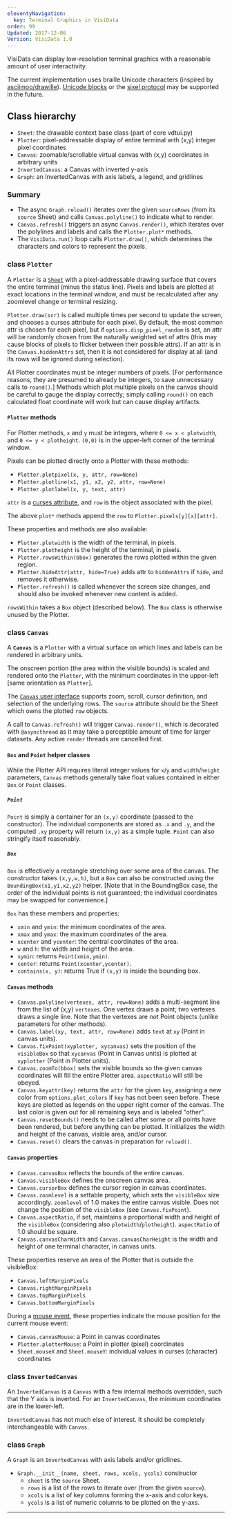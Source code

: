 ```yaml
---
eleventyNavigation:
  key: Terminal Graphics in VisiData
order: 99
Updated: 2017-12-06
Version: VisiData 1.0
---
```




VisiData can display low-resolution terminal graphics with a reasonable amount of user interactivity.

The current implementation uses braille Unicode characters (inspired by [asciimoo/drawille](https://github.com/asciimoo/drawille)).  [Unicode blocks](https://en.wikipedia.org/wiki/Block_Elements) or the [sixel protocol](https://en.wikipedia.org/wiki/Sixel) may be supported in the future.

## Class hierarchy

- `Sheet`: the drawable context base class (part of core vdtui.py)
- `Plotter`: pixel-addressable display of entire terminal with (x,y) integer pixel coordinates
- `Canvas`: zoomable/scrollable virtual canvas with (x,y) coordinates in arbitrary units
- `InvertedCanvas`: a Canvas with inverted y-axis
- `Graph`: an InvertedCanvas with axis labels, a legend, and gridlines

### Summary

- The async `Graph.reload()` iterates over the given `sourceRows` (from its `source` Sheet) and calls `Canvas.polyline()` to indicate what to render.
- `Canvas.refresh()` triggers an async `Canvas.render()`, which iterates over the polylines and labels and calls the `Plotter.plot*` methods. 
- The `VisiData.run()` loop calls `Plotter.draw()`, which determines the characters and colors to represent the pixels.

### class `Plotter`

A `Plotter` is a [`Sheet`](/design/sheet) with a pixel-addressable drawing surface that covers the entire terminal (minus the status line).  Pixels and labels are plotted at exact locations in the terminal window, and must be recalculated after any zoomlevel change or terminal resizing.

`Plotter.draw(scr)` is called multiple times per second to update the screen, and chooses a curses attribute for each pixel.
By default, the most common attr is chosen for each pixel, but if `options.disp_pixel_random` is set, an attr will be randomly chosen from the naturally weighted set of attrs (this may cause blocks of pixels to flicker between their possible attrs).
If an attr is in the `Canvas.hiddenAttrs` set, then it is not considered for display at all (and its rows will be ignored during selection).

All Plotter coordinates must be integer numbers of pixels.
[For performance reasons, they are presumed to already be integers, to save unnecessary calls to `round()`.]
Methods which plot multiple pixels on the canvas should be careful to gauge the display correctly; simply calling `round()` on each calculated float coordinate will work but can cause display artifacts.

#### `Plotter` methods

For Plotter methods, `x` and `y` must be integers, where `0 <= x < plotwidth`, and `0 <= y < plotheight`.  `(0,0)` is in the upper-left corner of the terminal window.

Pixels can be plotted directly onto a Plotter with these methods:

- `Plotter.plotpixel(x, y, attr, row=None)`
- `Plotter.plotline(x1, y1, x2, y2, attr, row=None)`
- `Plotter.plotlabel(x, y, text, attr)`

`attr` is a [curses attribute](/design/color), and `row` is the object associated with the pixel.

The above `plot*` methods append the `row` to `Plotter.pixels[y][x][attr]`.

These properties and methods are also available:

- `Plotter.plotwidth` is the width of the terminal, in pixels.
- `Plotter.plotheight` is the height of the terminal, in pixels.
- `Plotter.rowsWithin(bbox)` generates the rows plotted within the given region.
- `Plotter.hideAttr(attr, hide=True)` adds attr to `hiddenAttrs` if `hide`, and removes it otherwise.
- `Plotter.refresh()` is called whenever the screen size changes, and should also be invoked whenever new content is added.

`rowsWithin` takes a `Box` object (described below).  The `Box` class is otherwise unused by the Plotter.

### class `Canvas`

A **`Canvas`** is a `Plotter` with a virtual surface on which lines and labels can be rendered in arbitrary units.

The onscreen portion (the area within the visible bounds) is scaled and rendered onto the `Plotter`, with the minimum coordinates in the upper-left [same orientation as `Plotter`].

The [`Canvas` user interface](/docs/graph#commands) supports zoom, scroll, cursor definition, and selection of the underlying rows.  The `source` attribute should be the Sheet which owns the plotted `row` objects.

A call to `Canvas.refresh()` will trigger `Canvas.render()`, which is decorated with `@asyncthread` as it may take a perceptible amount of time for larger datasets.  Any active `render` threads are cancelled first.

#### `Box` and `Point` helper classes

While the Plotter API requires literal integer values for `x`/`y` and `width`/`height` parameters, `Canvas` methods generally take float values contained in either `Box` or `Point` classes.

##### `Point`

`Point` is simply a container for an `(x,y)` coordinate (passed to the constructor).  The individual components are stored as `.x` and `.y`, and the computed `.xy` property will return `(x,y)` as a simple tuple.  `Point` can also stringify itself reasonably.

##### `Box`

`Box` is effectively a rectangle stretching over some area of the canvas.  The constructor takes `(x,y,w,h)`, but a `Box` can also be constructed using the `BoundingBox(x1,y1,x2,y2)` helper.  [Note that in the BoundingBox case, the order of the individual points is not guaranteed; the individual coordinates may be swapped for convenience.]

`Box` has these members and properties:

- `xmin` and `ymin`: the minimum coordinates of the area.
- `xmax` and `ymax`: the maximum coordinates of the area.
- `xcenter` and `ycenter`: the central coordinates of the area.
- `w` and `h`: the width and height of the area.
- `xymin`: returns `Point(xmin,ymin)`.
- `center`: returns `Point(xcenter,ycenter)`.
- `contains(x, y)`: returns True if `(x,y)` is inside the bounding box.

#### `Canvas` methods

- `Canvas.polyline(vertexes, attr, row=None)` adds a multi-segment line from the list of (x,y) `vertexes`.  One vertex draws a point; two vertexes draws a single line.  Note that the vertexes are *not* Point objects (unlike parameters for other methods).
- `Canvas.label(xy, text, attr, row=None)` adds `text` at `xy` (Point in canvas units).
- `Canvas.fixPoint(xyplotter, xycanvas)` sets the position of the `visibleBox` so that `xycanvas` (Point in Canvas units) is plotted at `xyplotter` (Point in Plotter units).
- `Canvas.zoomTo(bbox)` sets the visible bounds so the given canvas coordinates will fill the entire Plotter area.  `aspectRatio` will still be obeyed.
- `Canvas.keyattr(key)` returns the `attr` for the given `key`, assigning a new color from `options.plot_colors` if `key` has not been seen before.  These keys are plotted as legends on the upper right corner of the canvas.  The last color is given out for all remaining keys and is labeled "other".
- `Canvas.resetBounds()` needs to be called after some or all points have been rendered, but before anything can be plotted.  It initializes the width and height of the canvas, visible area, and/or cursor.
- `Canvas.reset()` clears the canvas in preparation for `reload()`.

#### `Canvas` properties

- `Canvas.canvasBox` reflects the bounds of the entire canvas.
- `Canvas.visibleBox` defines the onscreen canvas area.
- `Canvas.cursorBox` defines the cursor region in canvas coordinates.
- `Canvas.zoomlevel` is a settable property, which sets the `visibleBox` size accordingly.  `zoomlevel` of 1.0 makes the entire canvas visible.  Does not change the position of the `visibleBox` (see `Canvas.fixPoint`).
- `Canvas.aspectRatio`, if set, maintains a proportional width and height of the `visibleBox` (considering also `plotwidth`/`plotheight`).  `aspectRatio` of 1.0 should be square.
- `Canvas.canvasCharWidth` and `Canvas.canvasCharHeight` is the width and height of one terminal character, in canvas units.

These properties reserve an area of the Plotter that is outside the visibleBox:
- `Canvas.leftMarginPixels`
- `Canvas.rightMarginPixels`
- `Canvas.topMarginPixels`
- `Canvas.bottomMarginPixels`

During a [mouse event](/design/commands#mouse), these properties indicate the mouse position for the current mouse event:

- `Canvas.canvasMouse`: a Point in canvas coordinates
- `Plotter.plotterMouse`: a Point in plotter (pixel) coordinates
- `Sheet.mouseX` and `Sheet.mouseY`: individual values in curses (character) coordinates

### class `InvertedCanvas`

An `InvertedCanvas` is a `Canvas` with a few internal methods overridden, such that the Y axis is inverted.  For an `InvertedCanvas`, the minimum coordinates are in the lower-left.

`InvertedCanvas` has not much else of interest.  It should be completely interchangeable with `Canvas`.

### class `Graph`

A `Graph` is an `InvertedCanvas` with axis labels and/or gridlines.

- `Graph.__init__(name, sheet, rows, xcols, ycols)` constructor
    - `sheet` is the `source` Sheet.
    - `rows` is a list of the rows to iterate over (from the given `source`).
    - `xcols` is a list of key columns forming the x-axis and color keys.
    - `ycols` is a list of numeric columns to be plotted on the y-axs.

---
